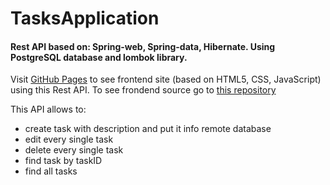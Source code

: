 # TasksApplication

#### Rest API based on: Spring-web, Spring-data, Hibernate. Using PostgreSQL database and lombok library.

Visit [GitHub Pages](https://dysio9.github.io/) to see frontend site (based on HTML5, CSS, JavaScript) using this Rest API. To see frondend source go to [this repository](https://github.com/Dysio9/dysio9.github.io)


This API allows to: 
* create task with description and put it info remote database
* edit every single task
* delete every single task
* find task by taskID
* find all tasks
